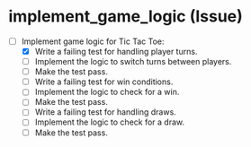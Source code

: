 # implement_game_logic (Issue)

- [ ] Implement game logic for Tic Tac Toe:
  - [x] Write a failing test for handling player turns.
  - [ ] Implement the logic to switch turns between players.
  - [ ] Make the test pass.
  - [ ] Write a failing test for win conditions.
  - [ ] Implement the logic to check for a win.
  - [ ] Make the test pass.
  - [ ] Write a failing test for handling draws.
  - [ ] Implement the logic to check for a draw.
  - [ ] Make the test pass.
